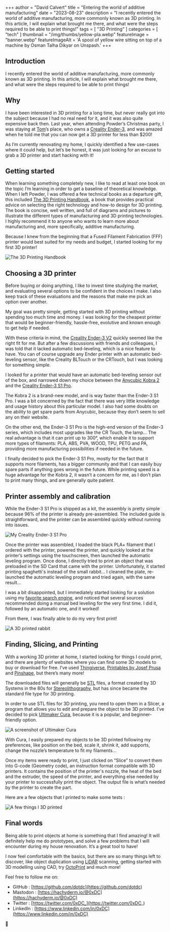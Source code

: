 +++
author = "David Calvert"
title = "Entering the world of additive manufacturing"
date = "2023-08-23"
description = "I recently entered the world of additive manufacturing, more commonly known as 3D printing. In this article, I will explain what brought me there, and what were the steps required to be able to print things!"
tags = [
    "3D Printing"
]
categories = [
    "tech"
]
thumbnail = "/img/thumbs/yellow-pla.webp"
featureImage = "banner.webp"
featureImageAlt = 'A spool of yellow wire sitting on top of a machine by Osman Talha Dikyar on Unspash.'
+++

<!--more-->

## Introduction

I recently entered the world of additive manufacturing, more commonly known as 3D printing. In this article, I will explain what brought me there, and what were the steps required to be able to print things!

## Why

I have been interested in 3D printing for a long time, but never really got into the subject because I had no real need for it, and it was also quite expensive back then.
Last year, when attending Powder’s Christmas party, I was staying at [Tom](https://github.com/wheybags)’s place, who owns a [Creality Ender-3](https://www.creality.com/products/ender-3-3d-printer), and was amazed when he told me that you can now get a 3D printer for less than $200!

As I’m currently renovating my home, I quickly identified a few use-cases where it could help, but let’s be honest, it was just looking for an excuse to grab a 3D printer and start hacking with it!

## Getting started

When learning something completely new, I like to read at least one book on the topic I’m learning in order to get a baseline of theoretical knowledge. When I left Powder, I was offered a few technical books as a departure gift, this included [The 3D Printing Handbook](https://www.hubs.com/3d-printing-handbook/), a book that provides practical advice on selecting the right technology and how-to design for 3D printing. The book is concise, well written, and full of diagrams and pictures to illustrate the different types of manufacturing and 3D printing technologies. I highly recommend it to anyone who wants to learn more about manufacturing and, more specifically, additive manufacturing.

Because I knew from the beginning that a Fused Filament Fabrication (FFF) printer would best suited for my needs and budget, I started looking for my first 3D printer!

![The 3D Printing Handbook](book.webp "Picture: My copy of The 3D Printing Handbook")

## Choosing a 3D printer

Before buying or doing anything, I like to invest time studying the market, and evaluating several options to be confident in the choices I make. I also keep track of these evaluations and the reasons that make me pick an option over another.

My goal was pretty simple, getting started with 3D printing without spending too much time and money. I was looking for the cheapest printer that would be beginner-friendly, hassle-free, evolutive and known enough to get help if needed.

With these criteria in mind, the [Creality Ender-3 V2](https://www.creality.com/products/ender-3-v2-3d-printer-csco) quickly seemed like the right fit for me. But after a few discussions with friends and colleagues, I was told that it lacked automatic bed-leveling, which is a nice feature to have. You can of course upgrade any Ender printer with an automatic bed-leveling sensor, like the Creality BLTouch or the CRTouch, but I was looking for something simple.

I looked for a printer that would have an automatic bed-leveling sensor out of the box, and narrowed down my choice between the [Anycubic Kobra 2](https://www.anycubic.com/products/kobra-2) and the [Creality Ender-3 S1 Pro](https://www.creality.com/products/creality-ender-3-s1-pro-fdm-3d-printer).

The Kobra 2 is a brand-new model, and is way faster than the Ender-3 S1 Pro. I was a bit concerned by the fact that there was very little knowledge and usage history about this particular model. I also had some doubts on the ability to get spare parts from Anycubic, because they don’t seem to sell any on their website.

On the other end, the Ender-3 S1 Pro is the high-end version of the Ender-3 series, which includes most upgrades like the CR Touch, the lamp… The real advantage is that it can print up to 300°, which enable it to support more types of filaments: PLA, ABS, PVA, WOOD, TPU, PETG and PA, providing more manufacturing possibilities if needed in the future.

I finally decided to pick the Ender-3 S1 Pro, mostly for the fact that it supports more filaments, has a bigger community and that I can easily buy spare parts if anything goes wrong in the future. While printing speed is a huge advantage for the Kobra 2, it wasn’t a concern for me, as I don’t plan to print many things, and are generally quite patient.

## Printer assembly and calibration

While the Ender-3 S1 Pro is shipped as a kit, the assembly is pretty simple because 96% of the printer is already pre-assembled. The included guide is straightforward, and the printer can be assembled quickly without running into issues.

![My Creality Ender-3 S1 Pro](printer.webp "Picture: My Creality Ender-3 S1 Pro")

Once the printer was assembled, I loaded the black PLA+ filament that I ordered with the printer, powered the printer, and quickly looked at the printer’s settings using the touchscreen, then launched the automatic leveling program. Once done, I directly tried to print an object that was preloaded in the SD Card that came with the printer. Unfortunately, it started printing spaghetti's instead of the small rabbit… I cleaned the plate, re-launched the automatic leveling program and tried again, with the same result...

I was a bit disappointed, but I immediately started looking for a solution using my [favorite search engine](https://duckduckgo.com/), and noticed that several sources recommended doing a manual bed leveling for the very first time. I did it, followed by an automatic one, and it worked!

From there, I was finally able to do my very first print!

![A 3D printed rabbit](rabbit.webp "Picture: My first print, a small rabbit for my daugther")

## Finding, Slicing, and Printing

With a working 3D printer at home, I started looking for things I could print, and there are plenty of websites where you can find some 3D models to buy or download for free. I’ve used [Thingiverse](https://www.thingiverse.com), [Printables by Josef Prusa](https://www.printables.com/) and [Pinshape](https://pinshape.com/), but there’s many more!

The downloaded files will generally be [STL](https://en.wikipedia.org/wiki/STL_(file_format)) files, a format created by 3D Systems in the 80s for [Stereolithography](https://en.wikipedia.org/wiki/Stereolithography), but has since became the standard file type for 3D printing.

In order to use STL files for 3D printing, you need to open them in a Slicer, a program that allows you to edit and prepare the object to be 3D printed. I’ve decided to pick [Ultimaker Cura](https://ultimaker.com/software/ultimaker-cura/), because it is a popular, and beginner-friendly option.

![A screenshot of Ultimaker Cura](cura.webp "Picture: A screenshot of Ultimaker Cura")

With Cura, I easily prepared my objects to be 3D printed following my preferences, like position on the bed, scale it, shrink it, add supports, change the nozzle’s temperature to fit my filaments…

Once my items were ready to print, I just clicked on “Slice” to convert them into G-code (Geometry code), an instruction format compatible with 3D printers. It contains the position of the printer's nozzle, the heat of the bed and the extruder, the speed of the printer, and everything else needed by your printer to successfully print the object. The output file is what’s needed by the printer to create the part.

Here are a few objects that I printed to make some tests :

![A few things I 3D printed ](prints.webp "Picture: A few objects printed for testing purpose (Sharks in PLA, Mug in WOOD)")

## Final words

Being able to print objects at home is something that I find amazing! It will definitely help me do prototypes, and solve a few problems that I will encounter during my house renovation. It’s a great tool to have!

I now feel comfortable with the basics, but there are so many things left to discover, like object duplication using [LiDAR](https://en.wikipedia.org/wiki/Lidar) scanning, getting started with 3D modelling using CAD, try [OctoPrint](https://octoprint.org/) and much more!

Feel free to follow me on:

- GitHub : [https://github.com/dotdc](https://github.com/dotdc)
- Mastodon : [https://hachyderm.io/@0xDC](https://hachyderm.io/@0xDC)
- Twitter : [https://twitter.com/0xDC_](https://twitter.com/0xDC_)
- LinkedIn : [https://www.linkedin.com/in/0xDC](https://www.linkedin.com/in/0xDC)

👋
